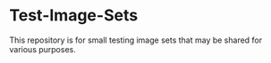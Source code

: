 # Test-Image-Sets

This repository is for small testing image sets that may be shared for various purposes.
